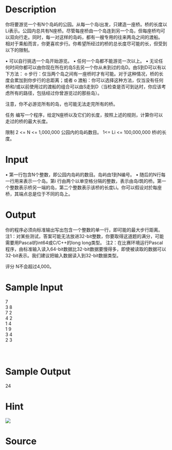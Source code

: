 
# Description

<div class="content">你将要游览一个有N个岛屿的公园。从每一个岛i出发，只建造一座桥。桥的长度以Li表示。公园内总共有N座桥。尽管每座桥由一个岛连到另一个岛，但每座桥均可以双向行走。同时，每一对这样的岛屿，都有一艘专用的往来两岛之间的渡船。 
相对于乘船而言，你更喜欢步行。你希望所经过的桥的总长度尽可能的长，但受到以下的限制。 

• 可以自行挑选一个岛开始游览。 
• 任何一个岛都不能游览一次以上。 
• 无论任何时间你都可以由你现在所在的岛S去另一个你从未到过的岛D。由S到D可以有以下方法： 
o 步行：仅当两个岛之间有一座桥时才有可能。对于这种情况，桥的长度会累加到你步行的总距离；或者 
o 渡船：你可以选择这种方法，仅当没有任何桥和/或以前使用过的渡船的组合可以由S走到D（当检查是否可到达时，你应该考虑所有的路径，包括经过你曾游览过的那些岛）。 

注意，你不必游览所有的岛，也可能无法走完所有的桥。 

任务 
编写一个程序，给定N座桥以及它们的长度，按照上述的规则，计算你可以走过的桥的最大长度。 

限制 
2 &lt;= N &lt;= 1,000,000 公园内的岛屿数目。 
1&lt;= Li &lt;= 100,000,000 桥i的长度。 


</div>

# Input

<div class="content">• 第一行包含N个整数，即公园内岛屿的数目。岛屿由1到N编号。 
• 随后的N行每一行用来表示一个岛。第i 行由两个以单空格分隔的整数，表示由岛i筑的桥。第一个整数表示桥另一端的岛，第二个整数表示该桥的长度Li。你可以假设对於每座桥，其端点总是位于不同的岛上。 

</div>

# Output

<div class="content">你的程序必须向标准输出写出包含一个整数的单一行，即可能的最大步行距离。 
注1：对某些测试，答案可能无法放进32-bit整数，你要取得这道题的满分，可能需要用Pascal的int64或C/C++的long long类型。 
注2：在比赛环境运行Pascal程序，由标准输入读入64-bit数据比32-bit数据要慢得多，即使被读取的数据可以32-bit表示。我们建议把输入数据读入到32-bit数据类型。 

评分 
N不会超过4,000。 


</div>

# Sample Input

<div class="content"><span class="sampledata">7<br/>
3 8<br/>
7 2<br/>
4 2<br/>
1 4<br/>
1 9<br/>
3 4<br/>
2 3<br/>
<br/>
<br/>
</span></div>

# Sample Output

<div class="content"><span class="sampledata">24<br/>
</span></div>

# Hint

<div class="content"><p><img border="0" src="source/bzoj/1791/img/aHR0cHM6Ly9seWRzeS5jb20vSnVkZ2VPbmxpbmUvaW1hZ2VzLzE3OTEuanBn.jpg"/> </p></div>

# Source

<div class="content"><p><a href="problemset.php?search="></a></p></div>

